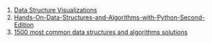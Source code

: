 1. [Data Structure Visualizations](https://www.cs.usfca.edu/~galles/visualization/Algorithms.html)
2. [Hands-On-Data-Structures-and-Algorithms-with-Python-Second-Edition ](https://github.com/PacktPublishing/Hands-On-Data-Structures-and-Algorithms-with-Python-Second-Edition)
3. [1500 most common data structures and algorithms solutions](https://kalkicode.com/data-structure/1500-most-common-data-structures-and-algorithms-solutions)
